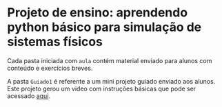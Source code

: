 # Projeto de ensino: aprendendo python básico para simulação de sistemas físicos

Cada pasta  iniciada com `aula` contém material enviado para alunos com conteúdo e exercícios breves.

A pasta `Guiado1` é referente a um mini projeto guiado enviado aos alunos. Este projeto gerou um video com instruções básicas que pode ser acessado [aqui](https://www.youtube.com/watch?v=V_HqzmVa8Lw&ab_channel=BrunoVieiraRibeiro).
